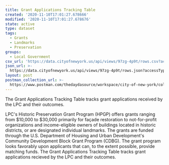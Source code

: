 ```yaml
---
title: Grant Applications Tracking Table
created: '2020-11-10T17:01:27.678666'
modified: '2020-11-10T17:01:27.678676'
state: active
type: dataset
tags:
  - Grants
  - Landmarks
  - Preservation
groups:
  - Local Government
csv_url: 'https://data.cityofnewyork.us/api/views/97zg-4p9t/rows.csv?accessType=DOWNLOAD'
json_url: >-
  https://data.cityofnewyork.us/api/views/97zg-4p9t/rows.json?accessType=DOWNLOAD
layout: post
postman_collection_url: >-
  https://www.postman.com/thedaydasource/workspace/city-of-new-york/collection/15909983-52431201-0918-4912-9f3c-395e3c6a4b52
---
```

The Grant Applications Tracking Table tracks grant applications received by the LPC and their outcomes. 

LPC's Historic Preservation Grant Program (HPGP) offers grants ranging from $10,000 to $30,000 primarily for façade restoration to not-for-profit organizations and income-eligible owners of buildings located in historic districts, or are designated individual landmarks. The grants are funded through the U.S. Department of Housing and Urban Development's Community Development Block Grant Program (CDBG). The grant program looks favorably upon applicants that can, to the extent possible, provide matching funds. The Grant Applications Tracking Table tracks grant applications recieved by the LPC and their outcomes.
